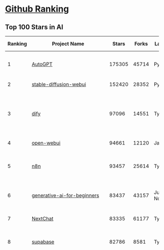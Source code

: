 [Github Ranking](../README.md)
==========

## Top 100 Stars in AI

| Ranking | Project Name | Stars | Forks | Language | Open Issues | Description | Last Commit |
| ------- | ------------ | ----- | ----- | -------- | ----------- | ----------- | ----------- |
| 1 | [AutoGPT](https://github.com/Significant-Gravitas/AutoGPT) | 175305 | 45714 | Python | 146 | AutoGPT is the vision of accessible AI for everyone, to use and to build on. Our mission is to provide the tools, so that you can focus on what matters. | 2025-05-14T23:24:15Z |
| 2 | [stable-diffusion-webui](https://github.com/AUTOMATIC1111/stable-diffusion-webui) | 152420 | 28352 | Python | 2339 | Stable Diffusion web UI | 2025-05-03T06:17:03Z |
| 3 | [dify](https://github.com/langgenius/dify) | 97096 | 14551 | TypeScript | 607 | Dify is an open-source LLM app development platform. Dify's intuitive interface combines AI workflow, RAG pipeline, agent capabilities, model management, observability features and more, letting you quickly go from prototype to production. | 2025-05-15T03:45:01Z |
| 4 | [open-webui](https://github.com/open-webui/open-webui) | 94661 | 12120 | JavaScript | 159 | User-friendly AI Interface (Supports Ollama, OpenAI API, ...) | 2025-05-14T19:53:30Z |
| 5 | [n8n](https://github.com/n8n-io/n8n) | 93457 | 25614 | TypeScript | 452 | Fair-code workflow automation platform with native AI capabilities. Combine visual building with custom code, self-host or cloud, 400+ integrations. | 2025-05-14T21:30:52Z |
| 6 | [generative-ai-for-beginners](https://github.com/microsoft/generative-ai-for-beginners) | 83437 | 43157 | Jupyter Notebook | 3 | 21 Lessons, Get Started Building with Generative AI  🔗 https://microsoft.github.io/generative-ai-for-beginners/ | 2025-05-12T03:57:34Z |
| 7 | [NextChat](https://github.com/ChatGPTNextWeb/NextChat) | 83335 | 61177 | TypeScript | 630 | ✨ Light and Fast AI Assistant. Support: Web \| iOS \| MacOS \| Android \|  Linux \| Windows | 2025-04-19T08:00:42Z |
| 8 | [supabase](https://github.com/supabase/supabase) | 82786 | 8581 | TypeScript | 240 | The open source Firebase alternative. Supabase gives you a dedicated Postgres database to build your web, mobile, and AI applications. | 2025-05-15T03:42:31Z |
| 9 | [funNLP](https://github.com/fighting41love/funNLP) | 73255 | 14856 | Python | 33 | 中英文敏感词、语言检测、中外手机/电话归属地/运营商查询、名字推断性别、手机号抽取、身份证抽取、邮箱抽取、中日文人名库、中文缩写库、拆字词典、词汇情感值、停用词、反动词表、暴恐词表、繁简体转换、英文模拟中文发音、汪峰歌词生成器、职业名称词库、同义词库、反义词库、否定词库、汽车品牌词库、汽车零件词库、连续英文切割、各种中文词向量、公司名字大全、古诗词库、IT词库、财经词库、成语词库、地名词库、历史名人词库、诗词词库、医学词库、饮食词库、法律词库、汽车词库、动物词库、中文聊天语料、中文谣言数据、百度中文问答数据集、句子相似度匹配算法集合、bert资源、文本生成&摘要相关工具、cocoNLP信息抽取工具、国内电话号码正则匹配、清华大学XLORE:中英文跨语言百科知识图谱、清华大学人工智能技术系列报告、自然语言生成、NLU太难了系列、自动对联数据及机器人、用户名黑名单列表、罪名法务名词及分类模型、微信公众号语料、cs224n深度学习自然语言处理课程、中文手写汉字识别、中文自然语言处理 语料/数据集、变量命名神器、分词语料库+代码、任务型对话英文数据集、ASR 语音数据集 + 基于深度学习的中文语音识别系统、笑声检测器、Microsoft多语言数字/单位/如日期时间识别包、中华新华字典数据库及api(包括常用歇后语、成语、词语和汉字)、文档图谱自动生成、SpaCy 中文模型、Common Voice语音识别数据集新版、神经网络关系抽取、基于bert的命名实体识别、关键词(Keyphrase)抽取包pke、基于医疗领域知识图谱的问答系统、基于依存句法与语义角色标注的事件三元组抽取、依存句法分析4万句高质量标注数据、cnocr：用来做中文OCR的Python3包、中文人物关系知识图谱项目、中文nlp竞赛项目及代码汇总、中文字符数据、speech-aligner: 从“人声语音”及其“语言文本”产生音素级别时间对齐标注的工具、AmpliGraph: 知识图谱表示学习(Python)库：知识图谱概念链接预测、Scattertext 文本可视化(python)、语言/知识表示工具：BERT & ERNIE、中文对比英文自然语言处理NLP的区别综述、Synonyms中文近义词工具包、HarvestText领域自适应文本挖掘工具（新词发现-情感分析-实体链接等）、word2word：(Python)方便易用的多语言词-词对集：62种语言/3,564个多语言对、语音识别语料生成工具：从具有音频/字幕的在线视频创建自动语音识别(ASR)语料库、构建医疗实体识别的模型（包含词典和语料标注）、单文档非监督的关键词抽取、Kashgari中使用gpt-2语言模型、开源的金融投资数据提取工具、文本自动摘要库TextTeaser: 仅支持英文、人民日报语料处理工具集、一些关于自然语言的基本模型、基于14W歌曲知识库的问答尝试--功能包括歌词接龙and已知歌词找歌曲以及歌曲歌手歌词三角关系的问答、基于Siamese bilstm模型的相似句子判定模型并提供训练数据集和测试数据集、用Transformer编解码模型实现的根据Hacker News文章标题自动生成评论、用BERT进行序列标记和文本分类的模板代码、LitBank：NLP数据集——支持自然语言处理和计算人文学科任务的100部带标记英文小说语料、百度开源的基准信息抽取系统、虚假新闻数据集、Facebook: LAMA语言模型分析，提供Transformer-XL/BERT/ELMo/GPT预训练语言模型的统一访问接口、CommonsenseQA：面向常识的英文QA挑战、中文知识图谱资料、数据及工具、各大公司内部里大牛分享的技术文档 PDF 或者 PPT、自然语言生成SQL语句（英文）、中文NLP数据增强（EDA）工具、英文NLP数据增强工具 、基于医药知识图谱的智能问答系统、京东商品知识图谱、基于mongodb存储的军事领域知识图谱问答项目、基于远监督的中文关系抽取、语音情感分析、中文ULMFiT-情感分析-文本分类-语料及模型、一个拍照做题程序、世界各国大规模人名库、一个利用有趣中文语料库 qingyun 训练出来的中文聊天机器人、中文聊天机器人seqGAN、省市区镇行政区划数据带拼音标注、教育行业新闻语料库包含自动文摘功能、开放了对话机器人-知识图谱-语义理解-自然语言处理工具及数据、中文知识图谱：基于百度百科中文页面-抽取三元组信息-构建中文知识图谱、masr: 中文语音识别-提供预训练模型-高识别率、Python音频数据增广库、中文全词覆盖BERT及两份阅读理解数据、ConvLab：开源多域端到端对话系统平台、中文自然语言处理数据集、基于最新版本rasa搭建的对话系统、基于TensorFlow和BERT的管道式实体及关系抽取、一个小型的证券知识图谱/知识库、复盘所有NLP比赛的TOP方案、OpenCLaP：多领域开源中文预训练语言模型仓库、UER：基于不同语料+编码器+目标任务的中文预训练模型仓库、中文自然语言处理向量合集、基于金融-司法领域(兼有闲聊性质)的聊天机器人、g2pC：基于上下文的汉语读音自动标记模块、Zincbase 知识图谱构建工具包、诗歌质量评价/细粒度情感诗歌语料库、快速转化「中文数字」和「阿拉伯数字」、百度知道问答语料库、基于知识图谱的问答系统、jieba_fast 加速版的jieba、正则表达式教程、中文阅读理解数据集、基于BERT等最新语言模型的抽取式摘要提取、Python利用深度学习进行文本摘要的综合指南、知识图谱深度学习相关资料整理、维基大规模平行文本语料、StanfordNLP 0.2.0：纯Python版自然语言处理包、NeuralNLP-NeuralClassifier：腾讯开源深度学习文本分类工具、端到端的封闭域对话系统、中文命名实体识别：NeuroNER vs. BertNER、新闻事件线索抽取、2019年百度的三元组抽取比赛：“科学空间队”源码、基于依存句法的开放域文本知识三元组抽取和知识库构建、中文的GPT2训练代码、ML-NLP - 机器学习(Machine Learning)NLP面试中常考到的知识点和代码实现、nlp4han:中文自然语言处理工具集(断句/分词/词性标注/组块/句法分析/语义分析/NER/N元语法/HMM/代词消解/情感分析/拼写检查、XLM：Facebook的跨语言预训练语言模型、用基于BERT的微调和特征提取方法来进行知识图谱百度百科人物词条属性抽取、中文自然语言处理相关的开放任务-数据集-当前最佳结果、CoupletAI - 基于CNN+Bi-LSTM+Attention 的自动对对联系统、抽象知识图谱、MiningZhiDaoQACorpus - 580万百度知道问答数据挖掘项目、brat rapid annotation tool: 序列标注工具、大规模中文知识图谱数据：1.4亿实体、数据增强在机器翻译及其他nlp任务中的应用及效果、allennlp阅读理解:支持多种数据和模型、PDF表格数据提取工具 、 Graphbrain：AI开源软件库和科研工具，目的是促进自动意义提取和文本理解以及知识的探索和推断、简历自动筛选系统、基于命名实体识别的简历自动摘要、中文语言理解测评基准，包括代表性的数据集&基准模型&语料库&排行榜、树洞 OCR 文字识别 、从包含表格的扫描图片中识别表格和文字、语声迁移、Python口语自然语言处理工具集(英文)、 similarity：相似度计算工具包，java编写、海量中文预训练ALBERT模型 、Transformers 2.0 、基于大规模音频数据集Audioset的音频增强 、Poplar：网页版自然语言标注工具、图片文字去除，可用于漫画翻译 、186种语言的数字叫法库、Amazon发布基于知识的人-人开放领域对话数据集 、中文文本纠错模块代码、繁简体转换 、 Python实现的多种文本可读性评价指标、类似于人名/地名/组织机构名的命名体识别数据集 、东南大学《知识图谱》研究生课程(资料)、. 英文拼写检查库 、 wwsearch是企业微信后台自研的全文检索引擎、CHAMELEON：深度学习新闻推荐系统元架构 、 8篇论文梳理BERT相关模型进展与反思、DocSearch：免费文档搜索引擎、 LIDA：轻量交互式对话标注工具 、aili - the fastest in-memory index in the East 东半球最快并发索引 、知识图谱车音工作项目、自然语言生成资源大全 、中日韩分词库mecab的Python接口库、中文文本摘要/关键词提取、汉字字符特征提取器 (featurizer)，提取汉字的特征（发音特征、字形特征）用做深度学习的特征、中文生成任务基准测评 、中文缩写数据集、中文任务基准测评 - 代表性的数据集-基准(预训练)模型-语料库-baseline-工具包-排行榜、PySS3：面向可解释AI的SS3文本分类器机器可视化工具 、中文NLP数据集列表、COPE - 格律诗编辑程序、doccano：基于网页的开源协同多语言文本标注工具 、PreNLP：自然语言预处理库、简单的简历解析器，用来从简历中提取关键信息、用于中文闲聊的GPT2模型：GPT2-chitchat、基于检索聊天机器人多轮响应选择相关资源列表(Leaderboards、Datasets、Papers)、(Colab)抽象文本摘要实现集锦(教程 、词语拼音数据、高效模糊搜索工具、NLP数据增广资源集、微软对话机器人框架 、 GitHub Typo Corpus：大规模GitHub多语言拼写错误/语法错误数据集、TextCluster：短文本聚类预处理模块 Short text cluster、面向语音识别的中文文本规范化、BLINK：最先进的实体链接库、BertPunc：基于BERT的最先进标点修复模型、Tokenizer：快速、可定制的文本词条化库、中文语言理解测评基准，包括代表性的数据集、基准(预训练)模型、语料库、排行榜、spaCy 医学文本挖掘与信息提取 、 NLP任务示例项目代码集、 python拼写检查库、chatbot-list - 行业内关于智能客服、聊天机器人的应用和架构、算法分享和介绍、语音质量评价指标(MOSNet, BSSEval, STOI, PESQ, SRMR)、 用138GB语料训练的法文RoBERTa预训练语言模型 、BERT-NER-Pytorch：三种不同模式的BERT中文NER实验、无道词典 - 有道词典的命令行版本，支持英汉互查和在线查询、2019年NLP亮点回顾、 Chinese medical dialogue data 中文医疗对话数据集 、最好的汉字数字(中文数字)-阿拉伯数字转换工具、 基于百科知识库的中文词语多词义/义项获取与特定句子词语语义消歧、awesome-nlp-sentiment-analysis - 情感分析、情绪原因识别、评价对象和评价词抽取、LineFlow：面向所有深度学习框架的NLP数据高效加载器、中文医学NLP公开资源整理 、MedQuAD：(英文)医学问答数据集、将自然语言数字串解析转换为整数和浮点数、Transfer Learning in Natural Language Processing (NLP) 、面向语音识别的中文/英文发音辞典、Tokenizers：注重性能与多功能性的最先进分词器、CLUENER 细粒度命名实体识别 Fine Grained Named Entity Recognition、 基于BERT的中文命名实体识别、中文谣言数据库、NLP数据集/基准任务大列表、nlp相关的一些论文及代码, 包括主题模型、词向量(Word Embedding)、命名实体识别(NER)、文本分类(Text Classificatin)、文本生成(Text Generation)、文本相似性(Text Similarity)计算等，涉及到各种与nlp相关的算法，基于keras和tensorflow 、Python文本挖掘/NLP实战示例、 Blackstone：面向非结构化法律文本的spaCy pipeline和NLP模型通过同义词替换实现文本“变脸” 、中文 预训练 ELECTREA 模型: 基于对抗学习 pretrain Chinese Model 、albert-chinese-ner - 用预训练语言模型ALBERT做中文NER 、基于GPT2的特定主题文本生成/文本增广、开源预训练语言模型合集、多语言句向量包、编码、标记和实现：一种可控高效的文本生成方法、 英文脏话大列表 、attnvis：GPT2、BERT等transformer语言模型注意力交互可视化、CoVoST：Facebook发布的多语种语音-文本翻译语料库，包括11种语言(法语、德语、荷兰语、俄语、西班牙语、意大利语、土耳其语、波斯语、瑞典语、蒙古语和中文)的语音、文字转录及英文译文、Jiagu自然语言处理工具 - 以BiLSTM等模型为基础，提供知识图谱关系抽取 中文分词 词性标注 命名实体识别 情感分析 新词发现 关键词 文本摘要 文本聚类等功能、用unet实现对文档表格的自动检测，表格重建、NLP事件提取文献资源列表 、 金融领域自然语言处理研究资源大列表、CLUEDatasetSearch - 中英文NLP数据集：搜索所有中文NLP数据集，附常用英文NLP数据集 、medical_NER - 中文医学知识图谱命名实体识别 、(哈佛)讲因果推理的免费书、知识图谱相关学习资料/数据集/工具资源大列表、Forte：灵活强大的自然语言处理pipeline工具集 、Python字符串相似性算法库、PyLaia：面向手写文档分析的深度学习工具包、TextFooler：针对文本分类/推理的对抗文本生成模块、Haystack：灵活、强大的可扩展问答(QA)框架、中文关键短语抽取工具 | 2024-05-10T07:38:24Z |
| 10 | [Deep-Live-Cam](https://github.com/hacksider/Deep-Live-Cam) | 67015 | 9366 | Python | 75 | real time face swap and one-click video deepfake with only a single image | 2025-05-12T16:57:09Z |
| 11 | [AppFlowy](https://github.com/AppFlowy-IO/AppFlowy) | 62957 | 4246 | Dart | 962 | Bring projects, wikis, and teams together with AI. AppFlowy is the AI collaborative workspace where you achieve more without losing control of your data. The leading open source Notion alternative. | 2025-05-15T03:39:47Z |
| 12 | [langflow](https://github.com/langflow-ai/langflow) | 61015 | 6398 | Python | 420 | Langflow is a powerful tool for building and deploying AI-powered agents and workflows. | 2025-05-15T00:12:48Z |
| 13 | [lobe-chat](https://github.com/lobehub/lobe-chat) | 60757 | 12748 | TypeScript | 756 | 🤯 Lobe Chat - an open-source, modern-design AI chat framework. Supports Multi AI Providers( OpenAI / Claude 3 / Gemini / Ollama / DeepSeek / Qwen), Knowledge Base (file upload / knowledge management / RAG ), Multi-Modals (Plugins/Artifacts) and Thinking. One-click FREE deployment of your private ChatGPT/ Claude / DeepSeek application. | 2025-05-15T03:23:36Z |
| 14 | [browser-use](https://github.com/browser-use/browser-use) | 60160 | 6620 | Python | 384 | 🌐 Make websites accessible for AI agents. Automate tasks online with ease. | 2025-05-15T00:26:21Z |
| 15 | [MetaGPT](https://github.com/FoundationAgents/MetaGPT) | 55584 | 6611 | Python | 62 | 🌟 The Multi-Agent Framework: First AI Software Company, Towards Natural Language Programming | 2025-03-31T07:17:13Z |
| 16 | [gpt-engineer](https://github.com/AntonOsika/gpt-engineer) | 54128 | 7115 | Python | 24 | CLI platform to experiment with codegen. Precursor to: https://lovable.dev | 2025-05-14T10:15:10Z |
| 17 | [ChatGPT](https://github.com/lencx/ChatGPT) | 53756 | 6089 | Rust | 800 | 🔮 ChatGPT Desktop Application (Mac, Windows and Linux) | 2024-08-29T17:58:11Z |
| 18 | [meilisearch](https://github.com/meilisearch/meilisearch) | 51270 | 2044 | Rust | 187 | A lightning-fast search engine API bringing AI-powered hybrid search to your sites and applications. | 2025-05-14T17:10:02Z |
| 19 | [LLMs-from-scratch](https://github.com/rasbt/LLMs-from-scratch) | 49045 | 7030 | Jupyter Notebook | 2 | Implement a ChatGPT-like LLM in PyTorch from scratch, step by step | 2025-04-20T02:16:18Z |
| 20 | [LLaMA-Factory](https://github.com/hiyouga/LLaMA-Factory) | 48908 | 5951 | Python | 454 | Unified Efficient Fine-Tuning of 100+ LLMs & VLMs (ACL 2024) | 2025-05-15T02:54:36Z |
| 21 | [awesome-mcp-servers](https://github.com/punkpeye/awesome-mcp-servers) | 48805 | 3626 | None | 19 | A collection of MCP servers. | 2025-05-14T17:20:39Z |
| 22 | [system-prompts-and-models-of-ai-tools](https://github.com/x1xhlol/system-prompts-and-models-of-ai-tools) | 45813 | 13939 | None | 12 | FULL v0, Cursor, Manus, Same.dev, Lovable, Devin, Replit Agent, Windsurf Agent & VSCode Agent (And other Open Sourced) System Prompts, Tools & AI Models. | 2025-05-12T09:41:47Z |
| 23 | [autogen](https://github.com/microsoft/autogen) | 44454 | 6715 | Python | 504 | A programming framework for agentic AI 🤖 PyPi: autogen-agentchat Discord: https://aka.ms/autogen-discord Office Hour: https://aka.ms/autogen-officehour | 2025-05-14T17:02:34Z |
| 24 | [anything-llm](https://github.com/Mintplex-Labs/anything-llm) | 44054 | 4308 | JavaScript | 238 | The all-in-one Desktop & Docker AI application with built-in RAG, AI agents, No-code agent builder, MCP compatibility,  and more. | 2025-05-14T23:25:43Z |
| 25 | [crawl4ai](https://github.com/unclecode/crawl4ai) | 43073 | 3982 | Python | 117 | 🚀🤖 Crawl4AI: Open-source LLM Friendly Web Crawler & Scraper. Don't be shy, join here: https://discord.gg/jP8KfhDhyN | 2025-05-15T03:26:19Z |
| 26 | [JeecgBoot](https://github.com/jeecgboot/JeecgBoot) | 42689 | 15336 | Java | 45 | 🔥一款基于AIGC和低代码引擎的AI低代码平台，旨在帮助企业快速实现低代码开发和构建、部署个性化的 AI 应用。 前后端分离 SpringBoot，SpringCloud，Ant Design&Vue3，Mybatis，Shiro！强大的代码生成器让前后端代码一键生成，无需写任何代码! 成套AI大模型功能: AI模型管理、AI应用、知识库、AI流程编排、AI对话助手等； | 2025-05-15T02:23:49Z |
| 27 | [OpenBB](https://github.com/OpenBB-finance/OpenBB) | 41366 | 3700 | Python | 40 | Investment Research for Everyone, Everywhere. | 2025-05-14T15:29:29Z |
| 28 | [ColossalAI](https://github.com/hpcaitech/ColossalAI) | 40881 | 4508 | Python | 427 | Making large AI models cheaper, faster and more accessible | 2025-05-14T10:21:21Z |
| 29 | [kong](https://github.com/Kong/kong) | 40817 | 4912 | Lua | 68 | 🦍 The Cloud-Native API Gateway and AI Gateway. | 2025-05-14T03:13:27Z |
| 30 | [ailearning](https://github.com/apachecn/ailearning) | 40788 | 11557 | Python | 2 | AiLearning：数据分析+机器学习实战+线性代数+PyTorch+NLTK+TF2 | 2024-11-12T16:21:55Z |
| 31 | [ClickHouse](https://github.com/ClickHouse/ClickHouse) | 40638 | 7295 | C++ | 4056 | ClickHouse® is a real-time analytics database management system | 2025-05-15T03:10:14Z |
| 32 | [airflow](https://github.com/apache/airflow) | 40047 | 15016 | Python | 1105 | Apache Airflow - A platform to programmatically author, schedule, and monitor workflows | 2025-05-15T03:48:04Z |
| 33 | [firecrawl](https://github.com/mendableai/firecrawl) | 38171 | 3469 | TypeScript | 169 | 🔥 Turn entire websites into LLM-ready markdown or structured data. Scrape, crawl and extract with a single API. | 2025-05-14T22:04:04Z |
| 34 | [quivr](https://github.com/QuivrHQ/quivr) | 37838 | 3638 | Python | 5 | Opiniated RAG for integrating GenAI in your apps 🧠   Focus on your product rather than the RAG. Easy integration in existing products with customisation!  Any LLM: GPT4, Groq, Llama. Any Vectorstore: PGVector, Faiss. Any Files. Anyway you want.  | 2025-05-13T19:16:51Z |
| 35 | [GitHubDaily](https://github.com/GitHubDaily/GitHubDaily) | 37822 | 3957 | None | 347 | 坚持分享 GitHub 上高质量、有趣实用的开源技术教程、开发者工具、编程网站、技术资讯。A list cool, interesting projects of GitHub. | 2025-03-20T08:54:47Z |
| 36 | [AI-For-Beginners](https://github.com/microsoft/AI-For-Beginners) | 37486 | 6928 | Jupyter Notebook | 23 | 12 Weeks, 24 Lessons, AI for All! | 2025-04-29T16:09:57Z |
| 37 | [Open-Assistant](https://github.com/LAION-AI/Open-Assistant) | 37347 | 3267 | Python | 227 | OpenAssistant is a chat-based assistant that understands tasks, can interact with third-party systems, and retrieve information dynamically to do so. | 2024-08-17T01:55:35Z |
| 38 | [photoprism](https://github.com/photoprism/photoprism) | 37327 | 2064 | Go | 418 | AI-Powered Photos App for the Decentralized Web 🌈💎✨ | 2025-05-14T20:19:21Z |
| 39 | [ray](https://github.com/ray-project/ray) | 37041 | 6282 | Python | 3791 | Ray is an AI compute engine. Ray consists of a core distributed runtime and a set of AI Libraries for accelerating ML workloads. | 2025-05-15T03:34:03Z |
| 40 | [upscayl](https://github.com/upscayl/upscayl) | 36866 | 1696 | TypeScript | 67 | 🆙 Upscayl - #1 Free and Open Source AI Image Upscaler for Linux, MacOS and Windows. | 2025-04-25T13:23:15Z |
| 41 | [chatgpt-on-wechat](https://github.com/zhayujie/chatgpt-on-wechat) | 36758 | 9193 | Python | 292 | 基于大模型搭建的聊天机器人，同时支持 微信公众号、企业微信应用、飞书、钉钉 等接入，可选择GPT4.1/GPT-4o/GPT-o1/ DeepSeek/Claude/文心一言/讯飞星火/通义千问/ Gemini/GLM-4/Kimi/LinkAI，能处理文本、语音和图片，访问操作系统和互联网，支持基于自有知识库进行定制企业智能客服。 | 2025-04-20T09:22:54Z |
| 42 | [MockingBird](https://github.com/babysor/MockingBird) | 36253 | 5256 | Python | 476 | 🚀AI拟声: 5秒内克隆您的声音并生成任意语音内容 Clone a voice in 5 seconds to generate arbitrary speech in real-time | 2024-11-15T05:00:29Z |
| 43 | [google-research](https://github.com/google-research/google-research) | 35536 | 8085 | Jupyter Notebook | 961 | Google Research | 2025-05-13T17:36:46Z |
| 44 | [chatbox](https://github.com/chatboxai/chatbox) | 34771 | 3320 | TypeScript | 682 | User-friendly Desktop Client App for AI Models/LLMs (GPT, Claude, Gemini, Ollama...) | 2025-05-14T03:02:10Z |
| 45 | [gold-miner](https://github.com/xitu/gold-miner) | 34089 | 5043 | None | 5 | 🥇掘金翻译计划，可能是世界最大最好的英译中技术社区，最懂读者和译者的翻译平台： | 2024-04-17T09:44:37Z |
| 46 | [AgentGPT](https://github.com/reworkd/AgentGPT) | 34058 | 9414 | TypeScript | 127 | 🤖 Assemble, configure, and deploy autonomous AI Agents in your browser. | 2025-04-29T01:19:32Z |
| 47 | [aider](https://github.com/Aider-AI/aider) | 32949 | 2990 | Python | 799 | aider is AI pair programming in your terminal | 2025-05-13T20:45:06Z |
| 48 | [MoneyPrinterTurbo](https://github.com/harry0703/MoneyPrinterTurbo) | 32779 | 4610 | Python | 122 | 利用AI大模型，一键生成高清短视频 Generate short videos with one click using AI LLM. | 2025-05-13T08:29:50Z |
| 49 | [gpt-pilot](https://github.com/Pythagora-io/gpt-pilot) | 32691 | 3319 | Python | 235 | The first real AI developer | 2025-03-04T06:26:32Z |
| 50 | [LocalAI](https://github.com/mudler/LocalAI) | 32581 | 2482 | Go | 442 | :robot: The free, Open Source alternative to OpenAI, Claude and others. Self-hosted and local-first. Drop-in replacement for OpenAI,  running on consumer-grade hardware. No GPU required. Runs gguf, transformers, diffusers and many more models architectures. Features: Generate Text, Audio, Video, Images, Voice Cloning, Distributed, P2P inference | 2025-05-15T00:34:16Z |
| 51 | [awesome-llm-apps](https://github.com/Shubhamsaboo/awesome-llm-apps) | 31978 | 3592 | Python | 4 | Collection of awesome LLM apps with AI Agents and RAG using OpenAI, Anthropic, Gemini and opensource models. | 2025-05-14T20:14:23Z |
| 52 | [crewAI](https://github.com/crewAIInc/crewAI) | 31584 | 4226 | Python | 65 | Framework for orchestrating role-playing, autonomous AI agents. By fostering collaborative intelligence, CrewAI empowers agents to work together seamlessly, tackling complex tasks. | 2025-05-15T00:35:51Z |
| 53 | [spaCy](https://github.com/explosion/spaCy) | 31552 | 4503 | Python | 175 | 💫 Industrial-strength Natural Language Processing (NLP) in Python | 2025-05-12T05:47:51Z |
| 54 | [fairseq](https://github.com/facebookresearch/fairseq) | 31430 | 6521 | Python | 1174 | Facebook AI Research Sequence-to-Sequence Toolkit written in Python. | 2025-01-09T16:43:36Z |
| 55 | [chatbot-ui](https://github.com/mckaywrigley/chatbot-ui) | 31240 | 8840 | TypeScript | 167 | AI chat for any model. | 2024-08-03T00:38:07Z |
| 56 | [tabby](https://github.com/TabbyML/tabby) | 31118 | 1462 | Rust | 182 | Self-hosted AI coding assistant | 2025-05-14T20:03:35Z |
| 57 | [fabric](https://github.com/danielmiessler/fabric) | 31091 | 3215 | Go | 201 | fabric is an open-source framework for augmenting humans using AI. It provides a modular framework for solving specific problems using a crowdsourced set of AI prompts that can be used anywhere. | 2025-05-10T07:42:12Z |
| 58 | [ruoyi-vue-pro](https://github.com/YunaiV/ruoyi-vue-pro) | 30957 | 6652 | Java | 12 | 🔥 官方推荐 🔥 RuoYi-Vue 全新 Pro 版本，优化重构所有功能。基于 Spring Boot + MyBatis Plus + Vue & Element 实现的后台管理系统 + 微信小程序，支持 RBAC 动态权限、数据权限、SaaS 多租户、Flowable 工作流、三方登录、支付、短信、商城、CRM、ERP、AI 大模型等功能。你的 ⭐️ Star ⭐️，是作者生发的动力！ | 2025-05-15T02:33:46Z |
| 59 | [netron](https://github.com/lutzroeder/netron) | 30194 | 2902 | JavaScript | 19 | Visualizer for neural network, deep learning and machine learning models | 2025-05-14T15:55:54Z |
| 60 | [khoj](https://github.com/khoj-ai/khoj) | 30045 | 1674 | Python | 68 | Your AI second brain. Self-hostable. Get answers from the web or your docs. Build custom agents, schedule automations, do deep research. Turn any online or local LLM into your personal, autonomous AI (gpt, claude, gemini, llama, qwen, mistral). Get started - free. | 2025-05-13T19:05:09Z |
| 61 | [mem0](https://github.com/mem0ai/mem0) | 29916 | 2890 | Python | 266 | Memory for AI Agents; SOTA in AI Agent Memory; Announcing OpenMemory MCP - local and secure memory management. | 2025-05-14T08:14:08Z |
| 62 | [cursor](https://github.com/getcursor/cursor) | 29859 | 1887 | None | 1690 | The AI Code Editor | 2024-10-13T19:23:26Z |
| 63 | [AI-Expert-Roadmap](https://github.com/AMAI-GmbH/AI-Expert-Roadmap) | 29844 | 2527 | JavaScript | 19 | Roadmap to becoming an Artificial Intelligence Expert in 2022 | 2023-12-31T02:20:16Z |
| 64 | [roop](https://github.com/s0md3v/roop) | 29795 | 6753 | Python | 0 | one-click face swap | 2024-08-19T12:57:17Z |
| 65 | [docling](https://github.com/docling-project/docling) | 29768 | 1877 | Python | 348 | Get your documents ready for gen AI | 2025-05-15T03:27:22Z |
| 66 | [Mr.-Ranedeer-AI-Tutor](https://github.com/JushBJJ/Mr.-Ranedeer-AI-Tutor) | 29525 | 3372 | None | 13 | A GPT-4 AI Tutor Prompt for customizable personalized learning experiences. | 2024-03-25T13:06:55Z |
| 67 | [pytorch-lightning](https://github.com/Lightning-AI/pytorch-lightning) | 29462 | 3494 | Python | 937 | Pretrain, finetune ANY AI model of ANY size on multiple GPUs, TPUs with zero code changes. | 2025-05-12T10:22:11Z |
| 68 | [Jobs_Applier_AI_Agent_AIHawk](https://github.com/feder-cr/Jobs_Applier_AI_Agent_AIHawk) | 28144 | 4214 | Python | 27 | AIHawk aims to easy job hunt process by automating the job application process. Utilizing artificial intelligence, it enables users to apply for multiple jobs in a tailored way. | 2025-05-12T07:19:02Z |
| 69 | [exo](https://github.com/exo-explore/exo) | 28103 | 1758 | Python | 336 | Run your own AI cluster at home with everyday devices 📱💻 🖥️⌚ | 2025-03-21T22:23:32Z |
| 70 | [mindsdb](https://github.com/mindsdb/mindsdb) | 27942 | 4963 | Python | 69 | AI's query engine - Platform for building AI that can learn and answer questions over large scale federated data. | 2025-05-14T21:13:12Z |
| 71 | [ai-hedge-fund](https://github.com/virattt/ai-hedge-fund) | 27280 | 4708 | Python | 71 | An AI Hedge Fund Team | 2025-05-15T00:24:26Z |
| 72 | [so-vits-svc](https://github.com/svc-develop-team/so-vits-svc) | 27057 | 4981 | Python | 21 | SoftVC VITS Singing Voice Conversion | 2023-11-11T13:11:31Z |
| 73 | [agno](https://github.com/agno-agi/agno) | 26643 | 3378 | Python | 53 | Agno is a lightweight library for building Agents with memory, knowledge, tools and reasoning. | 2025-05-15T02:14:02Z |
| 74 | [continue](https://github.com/continuedev/continue) | 26217 | 2768 | TypeScript | 819 | ⏩ Create, share, and use custom AI code assistants with our open-source IDE extensions and hub of models, rules, prompts, docs, and other building blocks | 2025-05-15T02:33:44Z |
| 75 | [generative-models](https://github.com/Stability-AI/generative-models) | 25856 | 2869 | Python | 264 | Generative Models by Stability AI | 2025-04-04T03:32:07Z |
| 76 | [Folo](https://github.com/RSSNext/Folo) | 25811 | 1105 | TypeScript | 141 | 🧡 Follow everything in one place | 2025-05-15T03:34:18Z |
| 77 | [nx](https://github.com/nrwl/nx) | 25668 | 2513 | TypeScript | 622 | Build system, optimized for monorepos, with AI-powered architectural awareness and advanced CI capabilities. | 2025-05-15T03:17:17Z |
| 78 | [LibreChat](https://github.com/danny-avila/LibreChat) | 25530 | 4401 | TypeScript | 141 | Enhanced ChatGPT Clone: Features Agents, DeepSeek, Anthropic, AWS, OpenAI, Assistants API, Azure, Groq, o1, GPT-4o, Mistral, OpenRouter, Vertex AI, Gemini, Artifacts, AI model switching, message search, Code Interpreter, langchain, DALL-E-3, OpenAPI Actions, Functions, Secure Multi-User Auth, Presets, open-source for self-hosting. Active project. | 2025-05-15T03:07:47Z |
| 79 | [cursor-free-vip](https://github.com/yeongpin/cursor-free-vip) | 25492 | 3184 | Python | 348 | [Support 0.49.x]（Reset Cursor AI MachineID & Bypass Higher Token Limit） Cursor Ai ，自动重置机器ID ， 免费升级使用Pro功能: You've reached your trial request limit. / Too many free trial accounts used on this machine. Please upgrade to pro. We have this limit in place to prevent abuse. Please let us know if you believe this is a mistake. | 2025-05-12T03:31:22Z |
| 80 | [composio](https://github.com/ComposioHQ/composio) | 25252 | 4423 | Python | 41 | Composio equip's your AI agents & LLMs with 100+ high-quality integrations via function calling | 2025-05-09T20:33:35Z |
| 81 | [InvokeAI](https://github.com/invoke-ai/InvokeAI) | 25099 | 2548 | TypeScript | 703 | Invoke is a leading creative engine for Stable Diffusion models, empowering professionals, artists, and enthusiasts to generate and create visual media using the latest AI-driven technologies. The solution offers an industry leading WebUI, and serves as the foundation for multiple commercial products. | 2025-05-15T03:28:59Z |
| 82 | [Genesis](https://github.com/Genesis-Embodied-AI/Genesis) | 25001 | 2223 | Python | 145 | A generative world for general-purpose robotics & embodied AI learning. | 2025-05-14T04:03:57Z |
| 83 | [semantic-kernel](https://github.com/microsoft/semantic-kernel) | 24440 | 3817 | C# | 435 | Integrate cutting-edge LLM technology quickly and easily into your apps | 2025-05-15T00:58:14Z |
| 84 | [kratos](https://github.com/go-kratos/kratos) | 24306 | 4083 | Go | 15 | Your ultimate Go microservices framework for the cloud-native era. | 2025-04-29T07:46:20Z |
| 85 | [FastGPT](https://github.com/labring/FastGPT) | 24062 | 6222 | TypeScript | 524 | FastGPT is a knowledge-based platform built on the LLMs, offers a comprehensive suite of out-of-the-box capabilities such as data processing, RAG retrieval, and visual AI workflow orchestration, letting you easily develop and deploy complex question-answering systems without the need for extensive setup or configuration. | 2025-05-14T09:45:31Z |
| 86 | [modular](https://github.com/modular/modular) | 24025 | 2609 | Mojo | 674 | The Modular Platform (includes MAX & Mojo) | 2025-05-14T18:38:33Z |
| 87 | [llm-app](https://github.com/pathwaycom/llm-app) | 23915 | 414 | Jupyter Notebook | 5 | Ready-to-run cloud templates for RAG, AI pipelines, and enterprise search with live data. 🐳Docker-friendly.⚡Always in sync with Sharepoint, Google Drive, S3, Kafka, PostgreSQL, real-time data APIs, and more. | 2025-05-07T15:59:40Z |
| 88 | [qdrant](https://github.com/qdrant/qdrant) | 23541 | 1619 | Rust | 332 | Qdrant - High-performance, massive-scale Vector Database and Vector Search Engine for the next generation of AI. Also available in the cloud https://cloud.qdrant.io/ | 2025-05-14T20:24:55Z |
| 89 | [PDFMathTranslate](https://github.com/Byaidu/PDFMathTranslate) | 23463 | 2010 | Python | 103 | PDF scientific paper translation with preserved formats - 基于 AI 完整保留排版的 PDF 文档全文双语翻译，支持 Google/DeepL/Ollama/OpenAI 等服务，提供 CLI/GUI/MCP/Docker/Zotero | 2025-05-09T17:36:32Z |
| 90 | [Warp](https://github.com/warpdotdev/Warp) | 23420 | 451 | None | 2878 | Warp is a modern, Rust-based terminal with AI built in so you and your team can build great software, faster. | 2025-04-25T18:02:31Z |
| 91 | [500-AI-Machine-learning-Deep-learning-Computer-vision-NLP-Projects-with-code](https://github.com/ashishpatel26/500-AI-Machine-learning-Deep-learning-Computer-vision-NLP-Projects-with-code) | 23416 | 5632 | None | 43 | 500 AI Machine learning Deep learning Computer vision NLP Projects with code | 2024-07-26T13:06:49Z |
| 92 | [Chat2DB](https://github.com/CodePhiliaX/Chat2DB) | 22937 | 2484 | Java | 453 | 🔥🔥🔥AI-driven database tool and SQL client, The hottest GUI client, supporting MySQL, Oracle, PostgreSQL, DB2, SQL Server, DB2, SQLite, H2, ClickHouse, and more. | 2025-03-05T07:57:52Z |
| 93 | [facefusion](https://github.com/facefusion/facefusion) | 22907 | 3533 | Python | 0 | Industry leading face manipulation platform | 2025-05-05T14:55:09Z |
| 94 | [gin-vue-admin](https://github.com/flipped-aurora/gin-vue-admin) | 22829 | 6683 | Go | 23 | 🚀Vite+Vue3+Gin拥有AI辅助的基础开发平台，支持TS和JS混用。它集成了JWT鉴权、权限管理、动态路由、显隐可控组件、分页封装、多点登录拦截、资源权限、上传下载、代码生成器、表单生成器和可配置的导入导出等开发必备功能。 | 2025-05-14T08:27:18Z |
| 95 | [frigate](https://github.com/blakeblackshear/frigate) | 22565 | 2104 | TypeScript | 103 | NVR with realtime local object detection for IP cameras | 2025-05-15T02:54:18Z |
| 96 | [learnopencv](https://github.com/spmallick/learnopencv) | 21909 | 11703 | Jupyter Notebook | 229 | Learn OpenCV  : C++ and Python Examples | 2025-05-13T13:55:23Z |
| 97 | [Perplexica](https://github.com/ItzCrazyKns/Perplexica) | 21881 | 2235 | TypeScript | 132 | Perplexica is an AI-powered search engine. It is an Open source alternative to Perplexity AI | 2025-05-13T14:44:20Z |
| 98 | [serve](https://github.com/jina-ai/serve) | 21566 | 2225 | Python | 2 | ☁️ Build multimodal AI applications with cloud-native stack | 2025-03-24T13:59:54Z |
| 99 | [gpt-crawler](https://github.com/BuilderIO/gpt-crawler) | 21480 | 2300 | TypeScript | 93 | Crawl a site to generate knowledge files to create your own custom GPT from a URL | 2025-01-23T00:18:52Z |
| 100 | [gpt-researcher](https://github.com/assafelovic/gpt-researcher) | 21384 | 2795 | Python | 103 | LLM based autonomous agent that conducts deep local and web research on any topic and generates a long report with citations. | 2025-05-12T19:26:21Z |

